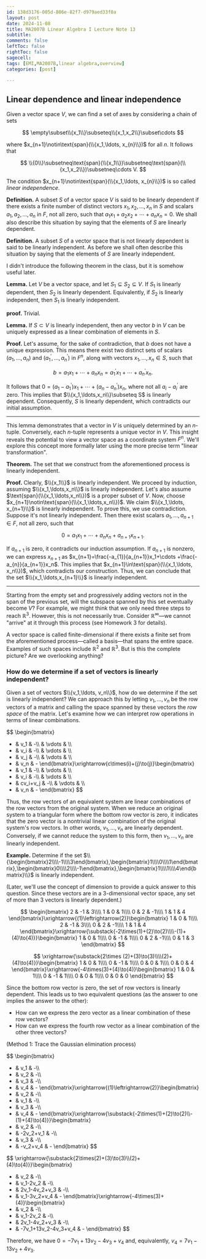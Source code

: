 ```yaml
---
id: 138d3176-005d-806e-82f7-d979aed33f0a
layout: post
date: 2024-11-08
title: MA2007B Linear Algebra I Lecture Note 13
subtitle: 
comments: false
leftToc: false
rightToc: false
sagecell: 
tags: [EMI,MA2007B,linear algebra,overview]
categories: [post]

---
```


## Linear dependence and linear independence


Given a vector space $V$, we can find a set of axes by considering a chain of sets


$$
\empty\subset\\{x_1\\}\subseteq\\{x_1,x_2\\}\subset\cdots
$$


where $x_{n+1}\notin\text{span}(\\{x_1,\ldots, x_{n}\\})$ for all $n$. It follows that


$$
\\{0\\}\subsetneq\text{span}(\\{x_1\\})\subsetneq\text{span}(\\{x_1,x_2\\})\subsetneq\cdots V.
$$


The condition $x_{n+1}\notin\text{span}(\\{x_1,\ldots, x_{n}\\})$ is so called _linear independence._


**Definition.** A subset $S$ of a vector space $V$ is said to be linearly dependent if there exists a finite number of distinct vectors $x_1, x_2,\ldots, x_n$ in $S$ and scalars $a_1,a_2,\ldots,a_n$ in $F$, not all zero, such that $a_1x_1+a_2x_2+\cdots+a_nx_n=0$. We shall also describe this situation by saying that the elements of $S$ are linearly dependent.


**Definition.** A subset $S$ of a vector space that is not linearly dependent is said to be linearly independent. As before we shall often describe this situation by saying that the elements of $S$ are linearly independent.


I didn't introduce the following theorem in the class, but it is somehow useful later.


**Lemma.** Let $V$ be a vector space, and let $S_1\subseteq S_2\subseteq V$. If $S_1$ is linearly dependent, then $S_2$ is linearly dependent. Equivalently, if $S_2$ is linearly independent, then $S_1$ is linearly independent.


**proof.** Trivial. 


**Lemma.** If $S\subset V$ is linearly independent, then any vector $b$ in $V$ can be uniquely expressed as a linear combination of elements in $S$.


**Proof.** Let's assume, for the sake of contradiction, that $b$ does not have a unique expression. This means there exist two distinct sets of scalars $(a_1,\ldots,a_n)$ and $(a^{\prime}_1,\ldots,a^{\prime}_n)$ in $F^n$, along with vectors $x_1,\ldots,x_n\in S$, such that


$$
b=a_1x_1+\cdots +a_nx_n=a^{\prime}_1x_1+\cdots+a^{\prime}_nx_n.
$$


It follows that $0=(a_1-a^{\prime}_1)x_1+\cdots+(a_n-a^{\prime}_n)x_n$, where not all $a_i-a^{\prime}_i$ are zero. This implies that $\\{x_1,\ldots,x_n\\}\subseteq S$ is linearly dependent. Consequently, $S$ is linearly dependent, which contradicts our initial assumption.


---


This lemma demonstrates that a vector in $V$ is uniquely determined by an $n$-tuple. Conversely, each $n$-tuple represents a unique vector in $V$. This insight reveals the potential to view a vector space as a coordinate system $F^n$. We'll explore this concept more formally later using the more precise term "linear transformation".


**Theorem.** The set that we construct from the aforementioned process is linearly independent. 


**Proof.** Clearly, $\\{x_1\\}$ is linearly independent. We proceed by induction, assuming $\\{x_1,\ldots,x_n\\}$ is linearly independent. Let's also assume $\text{span}(\\{x_1,\ldots,x_n\\})$ is a proper subset of $V$. Now, choose $x_{n+1}\notin\text{span}(\\{x_1,\ldots,x_n\\})$. We claim $\\{x_1,\ldots, x_{n+1}\\}$ is linearly independent. To prove this, we use contradiction. Suppose it's not linearly independent. Then there exist scalars $a_1,\ldots, a_{n+1}\in F$, not all zero, such that


$$
0=a_1x_1+\cdots+a_{n}x_n+a_{n+1}x_{n+1}.
$$


If $a_{n+1}$ is zero, it contradicts our induction assumption. If $a_{n+1}$ is nonzero, we can express $x_{n+1}$ as $x_{n+1}=\frac{-a_{1}}{a_{n+1}}x_1+\cdots +\frac{-a_{n}}{a_{n+1}}x_n$. This implies that $x_{n+1}\in\text{span}(\\{x_1,\ldots, x_n\\})$, which contradicts our construction. Thus, we can conclude that the set $\\{x_1,\ldots,x_{n+1}\\}$ is linearly independent.


---


Starting from the empty set and progressively adding vectors not in the span of the previous set, will the subspace spanned by this set eventually become $V$? For example, we might think that we only need three steps to reach $\mathbb{R}^3$. However, this is not necessarily true. Consider $\mathbb{R}^\infty$—we cannot "arrive" at it through this process (see Homework 3 for details).


A vector space is called finite-dimensional if there exists a finite set from the aforementioned process—called a basis—that spans the entire space. Examples of such spaces include $\mathbb{R}^2$ and $\mathbb{R}^3$. But is this the complete picture? Are we overlooking anything?


### How do we determine if a set of vectors is linearly independent?


Given a set of vectors $\\{v_1,\ldots, v_n\\}$, how do we determine if the set is linearly independent? We can approach this by letting $v_1,\ldots, v_n$ be the row vectors of a matrix and calling the space spanned by these vectors the _row space_ of the matrix. Let's examine how we can interpret row operations in terms of linear combinations.


$$
\begin{bmatrix}
- & v_1 & -\\\\
 & \vdots & \\\\
- & v_i & -\\\\
 & \vdots & \\\\
- & v_j & -\\\\
 & \vdots & \\\\
- & v_n & -
\end{bmatrix}\xrightarrow{c\times(i)+(j)\to(j)}\begin{bmatrix}
- & v_1 & -\\\\
 & \vdots & \\\\
- & v_i & -\\\\
 & \vdots & \\\\
- & cv_i+v_j & -\\\\
 & \vdots & \\\\
- & v_n & -
\end{bmatrix}
$$


Thus, the row vectors of an equivalent system are linear combinations of the row vectors from the original system. When we reduce an original system to a triangular form where the bottom row vector is zero, it indicates that the zero vector is a nontrivial linear combination of the original system's row vectors. In other words, $v_1,\ldots, v_n$ are linearly dependent. Conversely, if we cannot reduce the system to this form, then $v_1,\ldots,v_n$ are linearly independent.


**Example.** Determine if the set $\\{\begin{bmatrix}2\\\\-1\\\\3\end{bmatrix},\begin{bmatrix}1\\\\0\\\\1\end{bmatrix},\begin{bmatrix}0\\\\2\\\\-1\end{bmatrix},\begin{bmatrix}1\\\\1\\\\4\end{bmatrix}\\}$ is linearly independent.


(Later, we'll use the concept of dimension to provide a quick answer to this question. Since these vectors are in a 3-dimensional vector space, any set of more than 3 vectors is linearly dependent.)


$$
\begin{bmatrix}
2 & -1 & 3\\\\
1 & 0 & 1\\\\
0 & 2 & -1\\\\
1 & 1 & 4
\end{bmatrix}\xrightarrow{(1)\leftrightarrow(2)}\begin{bmatrix}
1 & 0 & 1\\\\
2 & -1 & 3\\\\
0 & 2 & -1\\\\
1 & 1 & 4
\end{bmatrix}\xrightarrow{\substack{-2\times(1)+(2)\to(2)\\\\-(1)+(4)\to(4)}}\begin{bmatrix}
1 & 0 & 1\\\\
0 & -1 & 1\\\\
0 & 2 & -1\\\\
0 & 1 & 3
\end{bmatrix}
$$


$$
\xrightarrow{\substack{2\times (2)+(3)\to(3)\\\\(2)+(4)\to(4)}}\begin{bmatrix}
1 & 0 & 1\\\\
0 & -1 & 1\\\\
0 & 0 & 1\\\\
0 & 0 & 4
\end{bmatrix}\xrightarrow{-4\times(3)+(4)\to(4)}\begin{bmatrix}
1 & 0 & 1\\\\
0 & -1 & 1\\\\
0 & 0 & 1\\\\
0 & 0 & 0
\end{bmatrix}
$$


Since the bottom row vector is zero, the set of row vectors is linearly dependent. This leads us to two equivalent questions (as the answer to one implies the answer to the other):

- How can we express the zero vector as a linear combination of these row vectors?
- How can we express the fourth row vector as a linear combination of the other three vectors?

(Method 1: Trace the Gaussian elimination process)


$$
\begin{bmatrix}
- & v_1 & -\\\\
- & v_2 & -\\\\
- & v_3 & -\\\\
- & v_4 & -
\end{bmatrix}\xrightarrow{(1)\leftrightarrow(2)}\begin{bmatrix}
- & v_2 & -\\\\
- & v_1 & -\\\\
- & v_3 & -\\\\
- & v_4 & -
\end{bmatrix}\xrightarrow{\substack{-2\times(1)+(2)\to(2)\\\\-(1)+(4)\to(4)}}\begin{bmatrix}
- & v_2 & -\\\\
- & -2v_2+v_1 & -\\\\
- & v_3 & -\\\\
- & -v_2+v_4 & -
\end{bmatrix}
$$


$$
\xrightarrow{\substack{2\times(2)+(3)\to(3)\\\\(2)+(4)\to(4)}}\begin{bmatrix}
- & v_2 & -\\\\
- & v_1-2v_2 & -\\\\
- & 2v_1-4v_2+v_3 & -\\\\
- & v_1-3v_2+v_4 & -
\end{bmatrix}\xrightarrow{-4\times(3)+(4)}\begin{bmatrix}
- & v_2 & -\\\\
- & v_1-2v_2 & -\\\\
- & 2v_1-4v_2+v_3 & -\\\\
- & -7v_1+13v_2-4v_3+v_4 & -
\end{bmatrix}
$$


Therefore, we have $0=-7v_1+13v_2-4v_3+v_4$ and, equivalently, $v_4=7v_1-13v_2+4v_3$.

